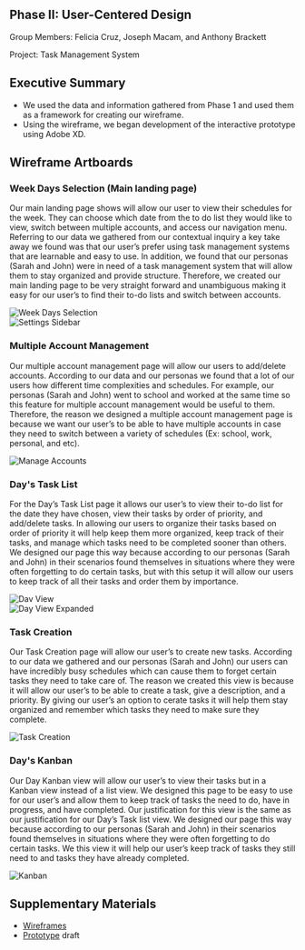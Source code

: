 ## Phase II: User-Centered Design

Group Members: Felicia Cruz, Joseph Macam, and Anthony Brackett

Project: Task Management System

## Executive Summary

* We used the data and information gathered from Phase 1 and used them as a framework for creating our wireframe.
* Using the wireframe, we began development of the interactive prototype using Adobe XD.

## Wireframe Artboards 

### Week Days Selection (Main landing page)
Our main landing page shows will allow our user to view their schedules for the week. They can  choose which date from the to do list they would like to view, switch between multiple accounts, and access our navigation menu. Referring to our data we gathered from our contextual inquiry a key take away we found was that our user’s prefer using task management systems that are learnable and easy to use. In addition, we found that our personas (Sarah and John) were in need of a task management system that will allow them to stay organized and provide structure. Therefore, we created our main landing page to be very straight forward and unambiguous making it easy for our user’s to find their to-do lists and switch between accounts.<br/>

![Week Days Selection](../assets/Main_landing_page.png)<br/>
![Settings Sidebar](../assets/Settings_sidebar.png)<br/>

### Multiple Account Management
Our multiple account management page will allow our users to add/delete accounts. According to our data and our personas we found that a lot of our users how different time complexities and schedules. For example, our personas (Sarah and John) went to school and worked at the same time so this feature for multiple account management would be useful to them. Therefore, the reason we designed a multiple account management page is because we want our user’s to be able to have multiple accounts in case they need to switch between a variety of schedules (Ex: school, work, personal, and etc).<br/>

![Manage Accounts](../assets/Manage_Accounts.png)<br/>

### Day's Task List
For the Day’s Task List page it allows our user’s to view their to-do list for the date they have chosen, view their tasks by order of priority, and add/delete tasks. In allowing our users to organize their tasks based on order of priority it will help keep them more organized, keep track of their tasks, and manage which tasks need to be completed sooner than others. We designed our page this way because according to our personas (Sarah and John) in their scenarios found themselves in situations where they were often forgetting to do certain tasks, but with this setup it will allow our users to keep track of all their tasks and order them by importance. <br/>

![Dav View](../assets/Day_view.png)<br/>
![Day View Expanded](../assets/Day_view_expanded.png)<br/>

### Task Creation
Our Task Creation page will allow our user’s to create new tasks. According to our data we gathered and our personas (Sarah and John) our users can have incredibly busy schedules which can cause them to forget certain tasks they need to take care of. The reason we created this view is because it will allow our user’s to be able to create a task, give a description, and a priority. By giving our user’s an option to cerate tasks it will help them stay organized and remember which tasks they need to make sure they complete.<br/>

![Task Creation](../assets/Create_task.png)<br/>

### Day's Kanban
Our Day Kanban view will allow our user’s to view their tasks but in a Kanban view instead of a list view. We designed this page to be easy to use for our user’s and allow them to keep track of tasks the need to do, have in progress, and have completed. Our justification for this view is the same as our justification for our Day’s Task list view. We designed our page this way because according to our personas (Sarah and John) in their scenarios found themselves in situations where they were often forgetting to do certain tasks. We this view it will help our user’s keep track of tasks they still need to and tasks they have already completed.<br/>

![Kanban](../assets/Kanban.png)<br/>

## Supplementary Materials

* [Wireframes](https://xd.adobe.com/view/1db9ead2-34be-4b91-ba7c-0afac8078824-48ea/)
* [Prototype](https://xd.adobe.com/view/1db9ead2-34be-4b91-ba7c-0afac8078824-48ea/) draft
